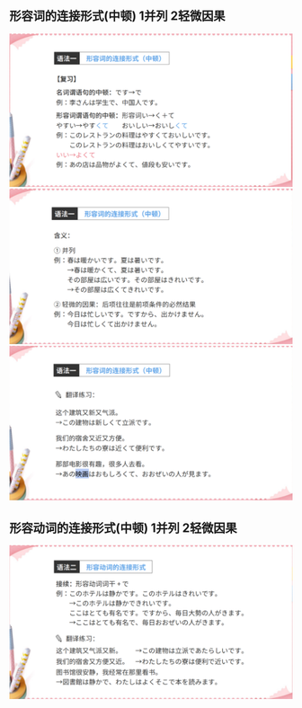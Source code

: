 ## 形容词的连接形式(中顿)  1并列 2轻微因果
![图片](../../static/北京オリンピック/语法1.png)
![图片](../../static/北京オリンピック/语法2.png)
![图片](../../static/北京オリンピック/语法3.png)

## 形容动词的连接形式(中顿)  1并列 2轻微因果
![图片](../../static/北京オリンピック/语法4.png)

